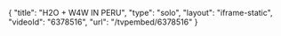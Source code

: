 {
    "title": "H2O + W4W IN PERU",
    "type": "solo",
    "layout": "iframe-static",
    "videoId": "6378516",
    "url": "\/tvpembed\/6378516"
}